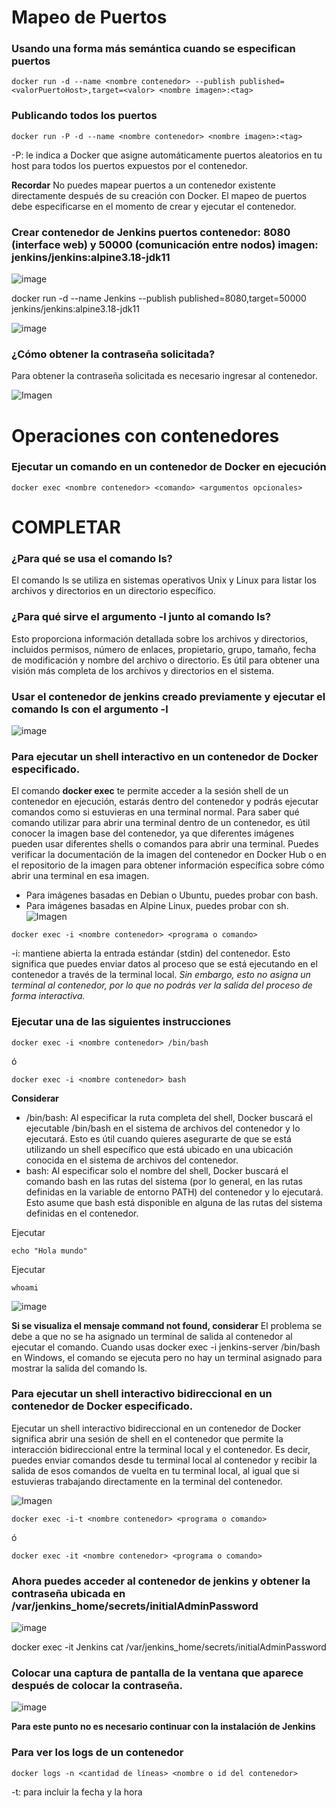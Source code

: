 # Mapeo de Puertos 
### Usando una forma más semántica cuando se especifican puertos

```
docker run -d --name <nombre contenedor> --publish published=<valorPuertoHost>,target=<valor> <nombre imagen>:<tag> 
```
### Publicando todos los puertos
```
docker run -P -d --name <nombre contenedor> <nombre imagen>:<tag> 
```

-P: le indica a Docker que asigne automáticamente puertos aleatorios en tu host para todos los puertos expuestos por el contenedor.

**Recordar**
No puedes mapear puertos a un contenedor existente directamente después de su creación con Docker. El mapeo de puertos debe especificarse en el momento de crear y ejecutar el contenedor.

### Crear contenedor de Jenkins puertos contenedor: 8080 (interface web) y 50000 (comunicación entre nodos) imagen: jenkins/jenkins:alpine3.18-jdk11

![image](https://github.com/LabP3/2024A-ISWD633-Practica2/assets/171348095/44418581-b699-4195-95e2-23f678cd6160)

docker run -d --name Jenkins --publish published=8080,target=50000 jenkins/jenkins:alpine3.18-jdk11

![image](https://github.com/LabP3/2024A-ISWD633-Practica2/assets/171348095/15b0c3bc-c9ae-4f5a-a45c-2bcc18c2e121)

### ¿Cómo obtener la contraseña solicitada?
Para obtener la contraseña solicitada es necesario ingresar al contenedor.

![Imagen](imagenes/jenkins.PNG)

# Operaciones con contenedores

### Ejecutar un comando en un contenedor de Docker en ejecución
```
docker exec <nombre contenedor> <comando> <argumentos opcionales>
```
# COMPLETAR
### ¿Para qué se usa el comando ls?
El comando ls se utiliza en sistemas operativos Unix y Linux para listar los archivos y directorios en un directorio específico. 
### ¿Para qué sirve el argumento -l junto al comando ls?
Esto proporciona información detallada sobre los archivos y directorios, incluidos permisos, número de enlaces, propietario, grupo, tamaño, fecha de modificación y nombre del archivo o directorio. Es útil para obtener una visión más completa de los archivos y directorios en el sistema.
### Usar el contenedor de jenkins creado previamente y ejecutar el comando ls con el argumento -l

![image](https://github.com/LabP3/2024A-ISWD633-Practica2/assets/171348095/76e8cf85-49ae-4779-a218-52c2cca73703)


### Para ejecutar un shell interactivo en un contenedor de Docker especificado.
El comando **docker exec** te permite acceder a la sesión shell de un contenedor en ejecución, estarás dentro del contenedor y podrás ejecutar comandos como si estuvieras en una terminal normal. 
Para saber qué comando utilizar para abrir una terminal dentro de un contenedor, es útil conocer la imagen base del contenedor, ya que diferentes imágenes pueden usar diferentes shells o comandos para abrir una terminal. Puedes verificar la documentación de la imagen del contenedor en Docker Hub o en el repositorio de la imagen para obtener información específica sobre cómo abrir una terminal en esa imagen.
- Para imágenes basadas en Debian o Ubuntu, puedes probar con bash.
- Para imágenes basadas en Alpine Linux, puedes probar con sh.
![Imagen](imagenes/jenkins-i.PNG)
```
docker exec -i <nombre contenedor> <programa o comando>
```
-i: mantiene abierta la entrada estándar (stdin) del contenedor. Esto significa que puedes enviar datos al proceso que se está ejecutando en el contenedor a través de la terminal local. *Sin embargo, esto no asigna un terminal al contenedor, por lo que no podrás ver la salida del proceso de forma interactiva.*

### Ejecutar una de las siguientes instrucciones
```
docker exec -i <nombre contenedor> /bin/bash 
```
ó
```
docker exec -i <nombre contenedor> bash 
```
**Considerar**
- /bin/bash: Al especificar la ruta completa del shell, Docker buscará el ejecutable /bin/bash en el sistema de archivos del contenedor y lo ejecutará. Esto es útil cuando quieres asegurarte de que se está utilizando un shell específico que está ubicado en una ubicación conocida en el sistema de archivos del contenedor. 
- bash: Al especificar solo el nombre del shell, Docker buscará el comando bash en las rutas del sistema (por lo general, en las rutas definidas en la variable de entorno PATH) del contenedor y lo ejecutará. Esto asume que bash está disponible en alguna de las rutas del sistema definidas en el contenedor.

Ejecutar
```
echo "Hola mundo"
```

Ejecutar
```
whoami
```

![image](https://github.com/LabP3/2024A-ISWD633-Practica2/assets/171348095/3f9aaa6a-1ad9-487d-88a3-8413f2965330)

**Si se visualiza el mensaje command not found, considerar**
El problema se debe a que no se ha asignado un terminal de salida al contenedor al ejecutar el comando. Cuando usas docker exec -i jenkins-server /bin/bash en Windows, el comando se ejecuta pero no hay un terminal asignado para mostrar la salida del comando ls.


### Para ejecutar un shell interactivo bidireccional en un contenedor de Docker especificado.
Ejecutar un shell interactivo bidireccional en un contenedor de Docker significa abrir una sesión de shell en el contenedor que permite la interacción bidireccional entre la terminal local y el contenedor. Es decir, puedes enviar comandos desde tu terminal local al contenedor y recibir la salida de esos comandos de vuelta en tu terminal local, al igual que si estuvieras trabajando directamente en la terminal del contenedor.

![Imagen](imagenes/jenkins-it.PNG)
```
docker exec -i-t <nombre contenedor> <programa o comando>
```
ó
```
docker exec -it <nombre contenedor> <programa o comando>
```

### Ahora puedes acceder al contenedor de jenkins y obtener la contraseña ubicada en /var/jenkins_home/secrets/initialAdminPassword

![image](https://github.com/LabP3/2024A-ISWD633-Practica2/assets/171348095/556c6e87-525c-4539-a4fb-9455981c61fc)

docker exec -it Jenkins cat /var/jenkins_home/secrets/initialAdminPassword

### Colocar una captura de pantalla de la ventana que aparece después de colocar la contraseña.

![image](https://github.com/LabP3/2024A-ISWD633-Practica2/assets/171348095/beb63b73-48ca-4e05-a0d6-e7fea5ca354b)

**Para este punto no es necesario continuar con la instalación de Jenkins**


### Para ver los logs de un contenedor

```
docker logs -n <cantidad de líneas> <nombre o id del contenedor> 
```
-t: para incluir la fecha y la hora





